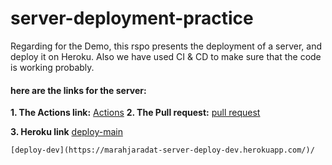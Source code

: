 # server-deployment-practice

Regarding for the Demo, this rspo presents the deployment of a server, and deploy it on Heroku.
Also we have used CI & CD to make sure that the code is working probably.

#### **here are the links for the server:**

**1. The Actions link:**
   [Actions](https://github.com/marah-jaradat/server-deployment-practice/actions)
**2. The Pull request:**
   [pull request](https://github.com/marah-jaradat/server-deployment-practice/pull/2)

**3. Heroku link**
    [deploy-main](https://marahjradat-server-deploy-prod.herokuapp.com/)

    [deploy-dev](https://marahjaradat-server-deploy-dev.herokuapp.com/)/